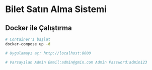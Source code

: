 # Bilet Satın Alma Sistemi

## Docker ile Çalıştırma
```bash
# Container'ı başlat
docker-compose up -d

# Uygulamayı aç: http://localhost:8000

# Varsayılan Admin Email:admin@gmin.com Admin Password:admin123
